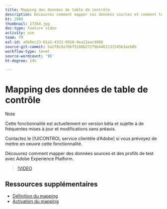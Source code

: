 ```yaml
---
title: Mapping des données de table de contrôle
description: Découvrez comment mapper vos données sources et comment tester les profils avec Adobe Experience Platform (AEP)
kt: 2900
thumbnail: 27264.jpg
doc-type: feature video
activity: use
team: TM
exl-id: a6b8ec23-01a2-4333-9918-9ea13aac4068
source-git-commit: 5a2f8c9a78bf5100b272f9b4461131545b3aeb8b
workflow-type: tm+mt
source-wordcount: '95'
ht-degree: 14%

---
```


# Mapping des données de table de contrôle

>[!NOTE]
>
>Cette fonctionnalité est actuellement en version bêta et sujette à de fréquentes mises à jour et modifications sans préavis.
>
>Contactez le [!UICONTROL service clientèle d’Adobe] si vous prévoyez de mettre en oeuvre cette fonctionnalité.

Découvrez comment mapper des données sources et des profils de test avec Adobe Experience Platform.

>[!VIDEO](https://video.tv.adobe.com/v/27264?quality=12)

## Ressources supplémentaires

* [Définition du mapping](https://docs.adobe.com/content/help/en/campaign-standard/using/administrating/mapping-campaign-and-aep-data/aep-mapping-definition.html)
* [Activation du mapping](https://docs.adobe.com/content/help/en/campaign-standard/using/administrating/mapping-campaign-and-aep-data/aep-mapping-activation.html)
